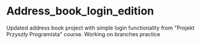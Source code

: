 # Address_book_login_edition
Updated address book project with simple login functionality from "Projekt Przyszły Programista" course. Working on branches practice
